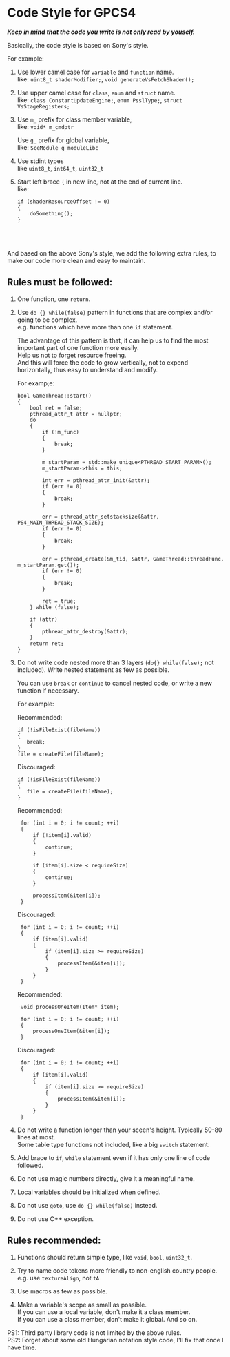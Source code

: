 # Code Style for GPCS4

***Keep in mind that the code you write is not only read by youself.***


Basically, the code style is based on Sony's style.  

For example:
1. Use lower camel case for `variable` and `function` name.  
   like: `uint8_t shaderModifier;`, `void generateVsFetchShader();`

2. Use upper camel case for `class`, `enum` and `struct` name.  
   like: `class ConstantUpdateEngine;`, `enum PsslType;`, `struct VsStageRegisters;`

3. Use `m_` prefix for class member variable,   
   like: `void* m_cmdptr`  

   Use `g_` prefix for global variable,  
   like: `SceModule g_moduleLibc`  

4. Use stdint types  
   like `uint8_t`, `int64_t`, `uint32_t`

5. Start left brace `{` in new line, not at the end of current line.  
   like:
   ```
   if (shaderResourceOffset != 0)
   {
       doSomething();
   }
   ```

<br><br>

And based on the above Sony's style, we add the following extra rules, to make our code more clean and easy to maintain.

## Rules must be followed:
1. One function, one `return`.

2. Use `do {} while(false)` pattern in functions that are complex and/or going to be complex.  
   e.g. functions which have more than one `if` statement.  

   The advantage of this pattern is that, it can help us to find the most important part of one function more easily.  
   Help us not to forget resource freeing.  
   And this will force the code to grow vertically, not to expend horizontally, thus easy to understand and modify.  

    For examp;e:
    ```
    bool GameThread::start()
    {
        bool ret = false;
        pthread_attr_t attr = nullptr;
        do 
        {
            if (!m_func)
            {
                break;
            }
            
            m_startParam = std::make_unique<PTHREAD_START_PARAM>();
            m_startParam->this = this;

            int err = pthread_attr_init(&attr);
            if (err != 0)
            {
                break;
            }

            err = pthread_attr_setstacksize(&attr, PS4_MAIN_THREAD_STACK_SIZE);
            if (err != 0)
            {
                break;
            }

            err = pthread_create(&m_tid, &attr, GameThread::threadFunc, m_startParam.get());
            if (err != 0)
            {
                break;
            }

            ret = true;
        } while (false);

        if (attr)
        {
            pthread_attr_destroy(&attr);
        }
        return ret;
    }
    ```

3. Do not write code nested more than 3 layers (`do{} while(false);` not included). Write nested statement as few as possible.  

   You can use `break` or `continue` to cancel nested code, or write a new function if necessary.
   
   For example:

   Recommended:
   ```
   if (!isFileExist(fileName))
   {
      break;
   }
   file = createFile(fileName);
   ```
   Discouraged:
   ```
   if (!isFileExist(fileName))
   {
      file = createFile(fileName);
   }
   ```

   Recommended:
   ```
    for (int i = 0; i != count; ++i)
    {
        if (!item[i].valid)
        {
            continue;
        }

        if (item[i].size < requireSize)
        {
            continue;
        }

        processItem(&item[i]);
    }
   ```
   Discouraged:
   ```
    for (int i = 0; i != count; ++i)
    {
        if (item[i].valid)
        {
            if (item[i].size >= requireSize)
            {
                processItem(&item[i]);
            }
        }
    }
   ```

   Recommended:
   ```
    void processOneItem(Item* item);

    for (int i = 0; i != count; ++i)
    {
        processOneItem(&item[i]);
    }
   ```
   Discouraged:
   ```
    for (int i = 0; i != count; ++i)
    {
        if (item[i].valid)
        {
            if (item[i].size >= requireSize)
            {
                processItem(&item[i]);
            }
        }
    }
   ```
4. Do not write a function longer than your sceen's height. Typically 50-80 lines at most.  
   Some table type functions not included, like a big `switch` statement.

5. Add brace to `if`, `while` statement even if it has only one line of code followed.

6. Do not use magic numbers directly, give it a meaningful name.

7. Local variables should be initialized when defined.

8. Do not use `goto`, use `do {} while(false)` instead.

9. Do not use C++ exception.


## Rules recommended:

1. Functions should return simple type, like `void`, `bool`, `uint32_t`.

2. Try to name code tokens more friendly to non-english country people.  
   e.g. use `textureAlign`, not `tA`

3. Use macros as few as possible.

4. Make a variable's scope as small as possible.  
   If you can use a local variable, don't make it a class member.  
   If you can use a class member, don't make it global. And so on.



PS1: Third party library code is not limited by the above rules.  
PS2: Forget about some old Hungarian notation style code, I'll fix that once I have time.